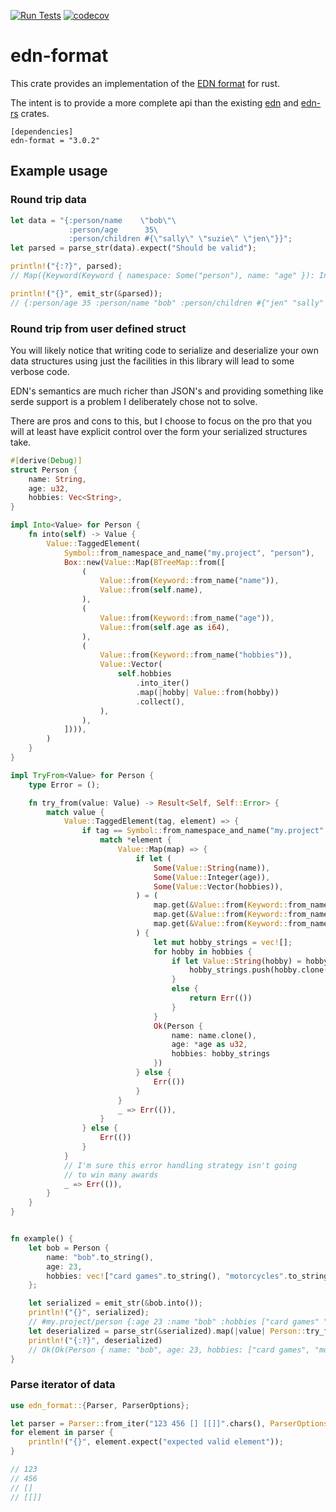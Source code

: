 [![Run Tests](https://github.com/bowbahdoe/edn_format/actions/workflows/run_tests.yml/badge.svg?branch=main)](https://github.com/bowbahdoe/edn_format/actions/workflows/run_tests.yml)
[![codecov](https://codecov.io/gh/bowbahdoe/edn-format/branch/main/graph/badge.svg?token=4YL2AFOIUE)](https://codecov.io/gh/bowbahdoe/edn-format)
# edn-format

This crate provides an implementation of the [EDN format](https://github.com/edn-format/edn) for rust.

The intent is to provide a more complete api than the existing [edn](https://crates.io/crates/edn) and
[edn-rs](https://crates.io/crates/edn-rs) crates.

```
[dependencies]
edn-format = "3.0.2"
```

## Example usage

### Round trip data
```rust
let data = "{:person/name    \"bob\"\
             :person/age      35\
             :person/children #{\"sally\" \"suzie\" \"jen\"}}";
let parsed = parse_str(data).expect("Should be valid");

println!("{:?}", parsed);
// Map({Keyword(Keyword { namespace: Some("person"), name: "age" }): Integer(35), Keyword(Keyword { namespace: Some("person"), name: "name" }): String("bob"), Keyword(Keyword { namespace: Some("person"), name: "children" }): Set({String("jen"), String("sally"), String("suzie")})})

println!("{}", emit_str(&parsed));
// {:person/age 35 :person/name "bob" :person/children #{"jen" "sally" "suzie"}}
```

### Round trip from user defined struct
You will likely notice that writing code to serialize and deserialize your own data structures
using just the facilities in this library will lead to some verbose code. 

EDN's semantics are much richer than JSON's and providing something like serde support is a problem I deliberately 
chose not to solve.

There are pros and cons to this, but I choose to focus on the pro that you will at least have explicit
control over the form your serialized structures take.

```rust 
#[derive(Debug)]
struct Person {
    name: String,
    age: u32,
    hobbies: Vec<String>,
}

impl Into<Value> for Person {
    fn into(self) -> Value {
        Value::TaggedElement(
            Symbol::from_namespace_and_name("my.project", "person"),
            Box::new(Value::Map(BTreeMap::from([
                (
                    Value::from(Keyword::from_name("name")),
                    Value::from(self.name),
                ),
                (
                    Value::from(Keyword::from_name("age")),
                    Value::from(self.age as i64),
                ),
                (
                    Value::from(Keyword::from_name("hobbies")),
                    Value::Vector(
                        self.hobbies
                            .into_iter()
                            .map(|hobby| Value::from(hobby))
                            .collect(),
                    ),
                ),
            ]))),
        )
    }
}

impl TryFrom<Value> for Person {
    type Error = ();

    fn try_from(value: Value) -> Result<Self, Self::Error> {
        match value {
            Value::TaggedElement(tag, element) => {
                if tag == Symbol::from_namespace_and_name("my.project", "person") {
                    match *element {
                        Value::Map(map) => {
                            if let (
                                Some(Value::String(name)),
                                Some(Value::Integer(age)),
                                Some(Value::Vector(hobbies)),
                            ) = (
                                map.get(&Value::from(Keyword::from_name("name"))),
                                map.get(&Value::from(Keyword::from_name("age"))),
                                map.get(&Value::from(Keyword::from_name("hobbies"))),
                            ) {
                                let mut hobby_strings = vec![];
                                for hobby in hobbies {
                                    if let Value::String(hobby) = hobby {
                                        hobby_strings.push(hobby.clone())
                                    }
                                    else {
                                        return Err(())
                                    }
                                }
                                Ok(Person {
                                    name: name.clone(),
                                    age: *age as u32,
                                    hobbies: hobby_strings
                                })
                            } else {
                                Err(())
                            }
                        }
                        _ => Err(()),
                    }
                } else {
                    Err(())
                }
            }
            // I'm sure this error handling strategy isn't going
            // to win many awards
            _ => Err(()),
        }
    }
}


fn example() {
    let bob = Person {
        name: "bob".to_string(),
        age: 23,
        hobbies: vec!["card games".to_string(), "motorcycles".to_string()],
    };

    let serialized = emit_str(&bob.into());
    println!("{}", serialized);
    // #my.project/person {:age 23 :name "bob" :hobbies ["card games" "motorcycles"]}
    let deserialized = parse_str(&serialized).map(|value| Person::try_from(value));
    println!("{:?}", deserialized)
    // Ok(Ok(Person { name: "bob", age: 23, hobbies: ["card games", "motorcycles"] }))
}
```

### Parse iterator of data
```rust 
use edn_format::{Parser, ParserOptions};

let parser = Parser::from_iter("123 456 [] [[]]".chars(), ParserOptions::default());
for element in parser {
    println!("{}", element.expect("expected valid element"));
}

// 123
// 456
// []
// [[]]
```